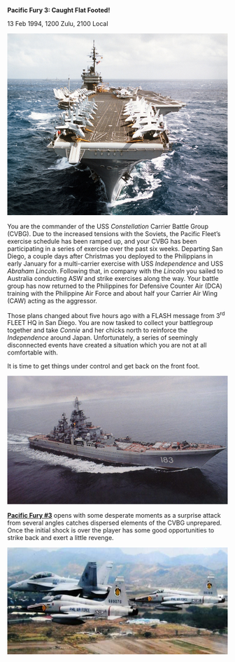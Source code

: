 **Pacific Fury 3: Caught Flat Footed!**

13 Feb 1994, 1200 Zulu, 2100 Local

<img src="/assets\images\aar\pf\pf3\image1.jpeg" style="width:6.5in;height:4.31875in" alt="A bow view of the aircraft carrier USS CONSTELLATION (CV-64) underway. Various aircraft of the carrier&amp;#39;s air wing are parked on the flight deck - U.S. National Archives &amp;amp; DVIDS Public Domain" />

You are the commander of the USS *Constellation* Carrier Battle Group
(CVBG). Due to the increased tensions with the Soviets, the Pacific
Fleet’s exercise schedule has been ramped up, and your CVBG has been
participating in a series of exercise over the past six weeks. Departing
San Diego, a couple days after Christmas you deployed to the Philippians
in early January for a multi-carrier exercise with USS *Independence*
and USS *Abraham Lincoln*. Following that, in company with the *Lincoln*
you sailed to Australia conducting ASW and strike exercises along the
way. Your battle group has now returned to the Philippines for Defensive
Counter Air (DCA) training with the Philippine Air Force and about half
your Carrier Air Wing (CAW) acting as the aggressor.

Those plans changed about five hours ago with a FLASH message from
3<sup>rd</sup> FLEET HQ in San Diego. You are now tasked to collect your
battlegroup together and take *Connie* and her chicks north to reinforce
the *Independence* around Japan. Unfortunately, a series of seemingly
disconnected events have created a situation which you are not at all
comfortable with.

It is time to get things under control and get back on the front foot.

<img src="/assets\images\aar\pf\pf3\image2.jpeg" style="width:6.5in;height:3.04444in" alt="Russia Is Trying To Restore a Giant Nuclear Battlecruiser—It&amp;#39;s Not Working Out" />

**<u>Pacific Fury \#3</u>** opens with some desperate moments as a
surprise attack from several angles catches dispersed elements of the
CVBG unprepared. Once the initial shock is over the player has some good
opportunities to strike back and exert a little revenge.

<img src="/assets\images\aar\pf\pf3\image3.jpeg" style="width:6.5in;height:2.54583in" alt="VMFA 332 F-18 Superhornet along side Philippine Air Force F-5 Freedom Fighters circa 2003: Military" />
